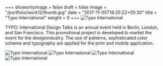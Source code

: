 +++
showonlyimage = false
draft = false
image = "/portfolio/work12/thumb.jpg"
date = "2017-11-05T18:25:22+05:30"
title = "Typo International"
weight = 0
+++
![Typo International](img1.jpg)

TYPO: International Design Talks is an annual event held in Berlin, London, and San Francisco. This promotional project is developed to market the event for the designindustry. The use of patterns, sophisticated color scheme and typography are applied for the print and mobile application.

![Typo International](img2.jpg)
![Typo International](img3.jpg)
![Typo International](img4.jpg)
![Typo International](img5.jpg)
